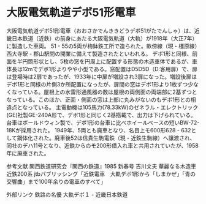 # 大阪電気軌道デボ51形電車

大阪電気軌道デボ51形電車（おおさかでんききどうデボ51がたでんしゃ）は、近畿日本鉄道（近鉄）の前身にあたる大阪電気軌道（大軌）が1918年（大正7年）に製造した車両。
51 - 55の5両が梅鉢鉄工所で造られた。畝傍線（現・橿原線）西大寺駅 - 郡山駅間の開業に備えて製造されたといわれる。
デボ1形と同様、前面を半円筒形状とし、5枚の窓を円周上に配置する形態の木造車体であるが、車体長は12mでデボ1形よりやや小型である。窓配置はD5D5D（D:客用扉）で、扉は登場時は2扉であったが、1933年に中扉が増設され3扉になった。増設後扉はデボ1形と同様の片側3か所配置になったが、扉間の窓はデボ1形より1枚ずつ少なくなっている。屋根上の水雷形通風器の数は屋根の両側面の両端部に2基ずつとなっている。このほか、正面・側面の窓は上部に丸みがないのもデボ1形との相違点となっている。
主電動機は105馬力(78.33kW)のゼネラル・エレクトリック(GE)社製GE-240A形で、デボ1形と同じく2基搭載で、出力は下げられている。台車はボールドウィン製で、デボ1形の台車に比べホイールベースの短いBW-72-18Kが採用された。
1949年、5両とも廃車となり、名目上モ600形628 - 632として鋼体化された。廃車後52は信貴生駒電鉄（現・近鉄生駒線）へ譲渡され、同社のデハ11号となり、近鉄からのモ200形借入れ車と共用されていたが、1958年に廃車された。

参考文献
関西鉄道研究会『関西の鉄道』1985 新春号 吉川文夫 華麗なる木造車 近鉄200系
jtbパブリッシング「近鉄電車　大軌デボ1形から「しまかぜ」「青の交響曲」まで100年余りの電車のすべて」

外部リンク
鉄路の名優 大軌デボ１ - 近畿日本鉄道